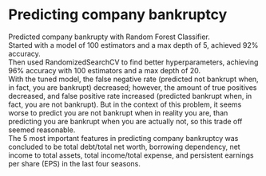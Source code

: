 # Predicting company bankruptcy
Predicted company bankrupty with Random Forest Classifier.   
Started with a model of 100 estimators and a max depth of 5, achieved 92% accuracy.   
Then used RandomizedSearchCV to find better hyperparameters, achieving 96% accuracy with 100 estimators and a max depth of 20.  
With the tuned model, the false negative rate (predicted not bankrupt when, in fact, you are bankrupt) decreased; however, the amount of true positives decreased, and false positive rate increased (predicted bankrupt when, in fact, you are not bankrupt). But in the context of this problem, it seems worse to predict you are not bankrupt when in reality you are, than predicting you are bankrupt when you are actually not, so this trade off seemed reasonable.   
The 5 most important features in predicting company bankruptcy was concluded to be total debt/total net worth, borrowing dependency, net income to total assets, total income/total expense, and persistent earnings per share (EPS) in the last four seasons.
